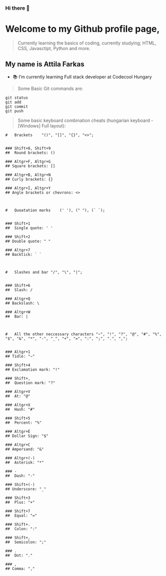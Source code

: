 ### Hi there 👋

# Welcome to my Github profile page,
> Currently learning the basics of coding, currently studying; HTML, CSS, Javasctipt, Python and more.

## My name is Attila Farkas

- 📚 I’m currently learning Full stack developer at Codecool Hungary



> Some Basic Git commands are:
```
git status
git add
git commit
git push
```

> Some basic keyboard combination cheats (hungarian keyboard -[Windows] Full layout):
```
#   Brackets    "()", "[]", "{}", "<>";


### Shift+8, Shift+9
##  Round brackets: ()

### Altgr+F, Altgr+G
## Square brackets: []

### Altgr+B, Altgr+N
## Curly brackets: {}

### Altgr+Í, Altgr+Y
## Angle brackets or chevrons: <>



#   Quoatation marks    (' '), (" "), (` `);


### Shift+1
##  Single quote: ' '

### Shift+2
## Double quote: " "

### Altgr+7
## Backtick: ` `



#   Slashes and bar "/", "\", "|";


### Shift+6
##  Slash: /

### Altgr+Q
## Backslash: \

### Altgr+W
##  Bar: |



#   All the other neccessary characters "~", "!", "?", "@", "#", "%", "$", "&", "*", "-", "_", "+", "=", ":", ";", ".", ",";


### Altgr+1
## Tidle: "~"

### Shift+4
## Exclamation mark: "!"

### Shift+,
##  Question mark: "?"

### Altgr+V
##  At: "@"

### Altgr+X
##  Hash: "#"

### Shift+5
##  Percent: "%"

### Altgr+É
## Dollar Sign: "$"

### Altgr+C
## Ampersand: "&"

### Altgr+(-)
##  Asterisk: "*"

### -
##  Dash: "-"

### Shift+(-)
## Underscore: "_"

### Shift+3
##  Plus: "+"

### Shift+7
##  Equal: "="

### Shift+.
##  Colon: ":"

### Shift+,
##  Semicolon: ";"

### .
##  Dot: "."

### ,
## Comma: ","
```
<!--
**fakecrash1/fakecrash1** is a ✨ _special_ ✨ repository because its `README.md` (this file) appears on your GitHub profile.

Here are some ideas to get you started:

- 🔭 I’m currently working on ...
- 🌱 I’m currently learning ...
- 👯 I’m looking to collaborate on ...
- 🤔 I’m looking for help with ...
- 💬 Ask me about ...
- 📫 How to reach me: ...
- 😄 Pronouns: ...
- ⚡ Fun fact: ...
-->
